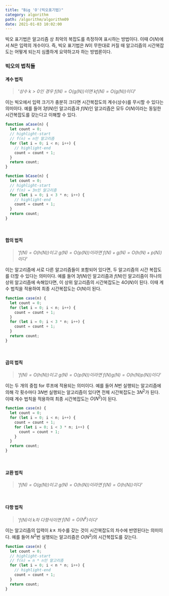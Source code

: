 ```yaml
---
title: "Big 'O'(빅오표기법)"
category: algorithm
path: /algorithm/algorithm09
date: 2021-01-03 10:02:00
---
```


빅오 표기법은 알고리즘 상 최악의 복잡도를 측정하여 표시하는 방법이다. 이때 $O(N)$에서 $N$은 입력의 개수이다. 즉, 빅오 표기법은 $N$이 무한대로 커질 때 알고리즘의 시간복잡도는 어떻게 되는지 심플하게 요약하고자 하는 방법론이다.

### 빅오의 법칙들

#### 계수 법칙

> _'상수 $k > 0$인 경우 $f(N) = O(g(N))$이면 $kf(N) = O(g(N))$이다'_

이는 빅오에서 입력 크기가 충분히 크다면 시간복잡도의 계수(상수)를 무시할 수 있다는 의미이다. 예를 들어 $3f(N)$인 알고리즘과 $f(N)$인 알고리즘은 모두 $O(N)$이라는 동일한 시간복잡도를 갖는다고 이해할 수 있다.

```jsx
function aCase(n) {
  let count = 0;
  // highlight-start
  // f(n) = n인 알고리즘
  for (let i = 0; i < n; i++) {
    // highlight-end
    count = count + 1;
  }
  return count;
}
```

```jsx
function bCase(n) {
  let count = 0;
  // highlight-start
  // f(n) = 3n인 알고리즘
  for (let i = 0; i < 3 * n; i++) {
    // highlight-end
    count = count + 1;
  }
  return count;
}
```

<br />

#### 합의 법칙

> _'$f(N) = O(h(N))$이고 $g(N) = O(p(N))$이라면 $f(N) + g(N) = O(h(N) + p(N))$이다'_

이는 알고리즘에 서로 다른 알고리즘들이 포함되어 있다면, 두 알고리즘의 시간 복잡도를 더할 수 있다는 의미이다. 예를 들어 $3f(N)$인 알고리즘과 $f(N)$인 알고리즘이 하나의 상위 알고리즘에 속해있다면, 이 상위 알고리즘의 시간복잡도는 $4O(N)$이 된다. 이때 계수 법칙을 적용하여 최종 시간복잡도는 $O(N)$이 된다.

```jsx
function case(n) {
  let count = 0;
  for (let i = 0; i < n; i++) {
    count = count + 1;
  }
  for (let i = 0; i < 3 * n; i++) {
    count = count + 1;
  }
  return count;
}
```

<br />

#### 곱의 법칙

> _'$f(N) = O(h(N))$이고 $g(N) = O(p(N))$이라면 $f(N)g(N) = O(h(N)p(N))$이다'_

이는 두 개의 중첩 for 루프에 적용되는 의미이다. 예를 들어 $N$번 실행되는 알고리즘에 의해 각 횟수마다 $3N$번 실행되는 알고리즘이 있다면 전체 시간복잡도는 $3N^2$가 된다. 이때 계수 법칙을 적용하여 최종 시간복잡도는 $O(N{^2})$이 된다.

```jsx
function case(n) {
  let count = 0;
  for (let i = 0; i < n; i++) {
    count = count + 1;
    for (let i = 0; i < 3 * n; i++) {
      count = count + 1;
    }
  }
  return count;
}
```

<br />

#### 교환 법칙

> _'$f(N) = O(g(N))$이고 $g(N) = O(h(N))$이라면 $f(N) = O(h(N))$이다'_

<br />

#### 다항 법칙

> _'$f(N)$이 $k$차 다항식이면 $f(N) = O(N{^k})$이다'_

이는 알고리즘의 입력이 $k$ㅊ 차수를 갖는 것이 시간복잡도의 차수에 반영된다는 의미이다. 예를 들어 $N{^2}$번 실행되는 알고리즘은 $O(N{^2})$의 시간복잡도를 갖는다.

```jsx
function case(n) {
  let count = 0;
  // highlight-start
  // f(n) = n * n인 알고리즘
  for (let i = 0; i < n * n; i++) {
    // highlight-end
    count = count + 1;
  }
  return count;
}
```
